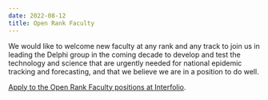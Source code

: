 ```yaml
---
date: 2022-08-12
title: Open Rank Faculty
---
```


We would like to welcome new faculty at any rank and any track to join us in leading the Delphi group in the coming decade to develop and test the technology and science that are urgently needed for national epidemic tracking and forecasting, and that we believe we are in a position to do well.

[Apply to the Open Rank Faculty positions at Interfolio](https://apply.interfolio.com/101207).
